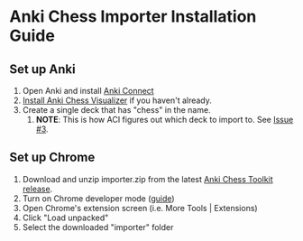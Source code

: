 # Anki Chess Importer Installation Guide

## Set up Anki
1. Open Anki and install [Anki Connect](https://ankiweb.net/shared/info/2055492159)
1. [Install Anki Chess Visualizer](/toolkits/chess/visualizer/install.md) if you haven't already.
1. Create a single deck that has "chess" in the name.
    1. **NOTE**: This is how ACI figures out which deck to import to. See [Issue #3](https://github.com/eulerphi/anki/issues/3).


## Set up Chrome
1. Download and unzip importer.zip from the latest [Anki Chess Toolkit release](https://github.com/eulerphi/anki/releases/latest).
1. Turn on Chrome developer mode ([guide](https://developer.chrome.com/docs/extensions/mv3/faq/#:~:text=You%20can%20start%20by%20turning,a%20packaged%20extension%2C%20and%20more.))
1. Open Chrome's extension screen (i.e. More Tools | Extensions)
1. Click "Load unpacked"
1. Select the downloaded "importer" folder